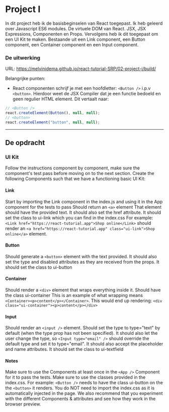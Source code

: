 # Project I
In dit project heb ik de basisbeginselen van React toegepast. Ik heb geleerd over Javascript ES6 modules. De virtuele DOM van React. JSX, JSX Expressions, Componenten en Props. Vervolgens  heb ik dit toegepast om een UI Kit te maken. Bestaande uit een Link component, een Button component, een Container component en een Input component. 

### De uitwerking
URL: https://melvinidema.github.io/react-tutorial-SRP/02-project-i/build/

Belangrijke punten:
- React componenten schrijf je met een hoofdletter: `<Button />` i.p.v `<button>`. Hierdoor weet de JSX Compiler dat je een functie bedoeld en geen regulier HTML element. Dit vertaalt naar:
```jsx
// <Button />
react.createElement(Button(), null, null);
// <button>
react.createElement("button", null, null);
```

---
## De opdracht

### UI Kit
Follow the instructions component by component, make sure the component's test pass before moving on to the next section.
Create the following Components such that we have a functioning basic UI Kit:

#### Link
Start by importing the Link component in the index.js and using it in the App component for the tests to pass
Should return an `<a>` element
That element should have the provided text.
It should also set the href attribute.
It should set the class to ui-link which you can find in the index.css
For example: `<Link href="https://react-tutorial.app">Shop online</Link>` should render an `<a href="https://react-tutorial.app" class="ui-link">Shop online</a>` element.

#### Button
Should generate a `<button>` element with the text provided.
It should also set the type and disabled attributes as they are received from the props.
It should set the class to ui-button

#### Container
Should render a `<div>` element that wraps everything inside it.
Should have the class ui-container
This is an example of what wrapping means `<Container><p>content</p></Container>`. This would end up rendering: `<div class="ui-container"><p>content</p></div>`

#### Input
Should render an `<input />` element.
Should set the type to type="text" by default (when the type prop has not been specified).
It should also let the user change the type, so `<Input type="email" />` should override the default type and set it to type="email".
It should also accept the placeholder and name attributes.
It should set the class to ui-textfield

#### Notes
Make sure to use the Components at least once in the `<App />` Component for it to pass the tests.
Make sure to use the classes provided in the index.css. For example: `<Button />` needs to have the class ui-button on the the `<button>` it renders.
You do NOT need to import the index.css as it is automatically injected in the page.
We also recommend that you experiment with the different Components & attributes and see how they work in the browser preview.

